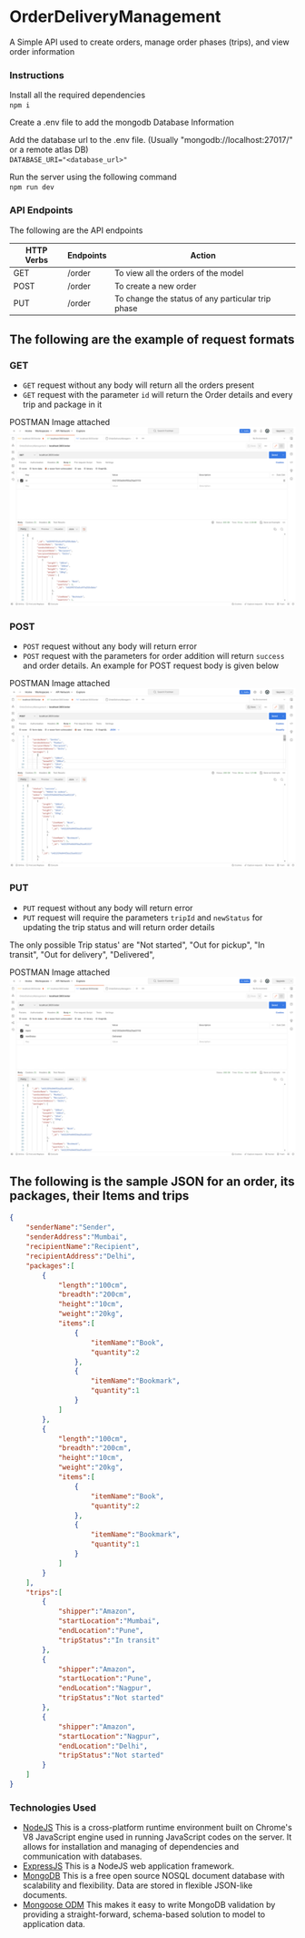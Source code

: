 # OrderDeliveryManagement
A Simple API used to create orders, manage order phases (trips), and view order information

### Instructions

Install all the required dependencies<br>
`npm i`

Create a .env file to add the mongodb Database Information

Add the database url to the .env file. (Usually "mongodb://localhost:27017/" or a remote atlas DB)<br>
`DATABASE_URI="<database_url>"`


Run the server using the following command<br>
`npm run dev`


### API Endpoints

The following are the API endpoints

| HTTP Verbs | Endpoints | Action |
| --- | --- | --- |
| GET | /order | To view all the orders of the model |
| POST | /order | To create a new order |
| PUT | /order | To change the status of any particular trip phase |

## The following are the example of request formats

### GET
* `GET` request without any body will return all the orders present 
* `GET` request with the parameter `id` will return the Order details and every trip and package in it 

POSTMAN Image attached
![GET](images/GET.png "Title")

### POST
* `POST` request without any body will return error
* `POST` request with the parameters for order addition will return `success` and order details. An example for POST request body is given below

POSTMAN Image attached
![POST](images/POST.png "Title")

### PUT
* `PUT` request without any body will return error
* `PUT` request will require the parameters `tripId` and `newStatus` for updating the trip status and will return order details 

The only possible Trip status' are "Not started",
"Out for pickup",
"In transit",
"Out for delivery",
"Delivered",

POSTMAN Image attached
![PUT](images/PUT.png "Title")


## The following is the sample JSON for an order, its packages, their Items and trips

```json
{
    "senderName":"Sender",
    "senderAddress":"Mumbai",
    "recipientName":"Recipient",
    "recipientAddress":"Delhi",
    "packages":[
        {
            "length":"100cm",
            "breadth":"200cm",
            "height":"10cm",
            "weight":"20kg",
            "items":[
                {
                    "itemName":"Book",
                    "quantity":2
                },
                {
                    "itemName":"Bookmark",
                    "quantity":1
                }
            ]
        },
        {
            "length":"100cm",
            "breadth":"200cm",
            "height":"10cm",
            "weight":"20kg",
            "items":[
                {
                    "itemName":"Book",
                    "quantity":2
                },
                {
                    "itemName":"Bookmark",
                    "quantity":1
                }
            ]
        }
    ],
    "trips":[
        {
            "shipper":"Amazon",
            "startLocation":"Mumbai",
            "endLocation":"Pune",
            "tripStatus":"In transit"
        },
        {
            "shipper":"Amazon",
            "startLocation":"Pune",
            "endLocation":"Nagpur",
            "tripStatus":"Not started"
        },
        {
            "shipper":"Amazon",
            "startLocation":"Nagpur",
            "endLocation":"Delhi",
            "tripStatus":"Not started"
        }
    ]
} 
```


### Technologies Used
* [NodeJS](https://nodejs.org/) This is a cross-platform runtime environment built on Chrome's V8 JavaScript engine used in running JavaScript codes on the server. It allows for installation and managing of dependencies and communication with databases.
* [ExpressJS](https://www.expresjs.org/) This is a NodeJS web application framework.
* [MongoDB](https://www.mongodb.com/) This is a free open source NOSQL document database with scalability and flexibility. Data are stored in flexible JSON-like documents.
* [Mongoose ODM](https://mongoosejs.com/) This makes it easy to write MongoDB validation by providing a straight-forward, schema-based solution to model to application data.
